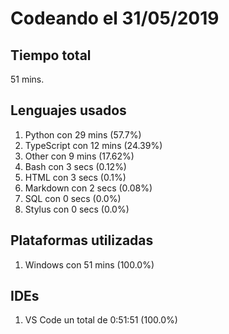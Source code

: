 # Codeando el 31/05/2019

## Tiempo total
51 mins.

## Lenguajes usados
1. Python con 29 mins (57.7%)
1. TypeScript con 12 mins (24.39%)
1. Other con 9 mins (17.62%)
1. Bash con 3 secs (0.12%)
1. HTML con 3 secs (0.1%)
1. Markdown con 2 secs (0.08%)
1. SQL con 0 secs (0.0%)
1. Stylus con 0 secs (0.0%)

## Plataformas utilizadas
1. Windows con 51 mins (100.0%)

## IDEs
1. VS Code un total de 0:51:51 (100.0%)
